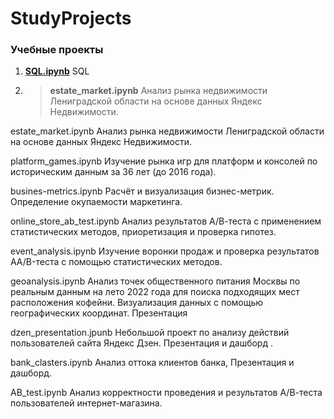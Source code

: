 # StudyProjects

### Учебные проекты 

1. <a href=https://github.com/AnnaEskina/StudyProjects/blob/main/SQL.ipynb> <b>SQL.ipynb</b></a> SQL

3. > <b>estate_market.ipynb</b></a>  Анализ рынка недвижимости Лениградской области на основе данных Яндекс Недвижимости. 

estate_market.ipynb Анализ рынка недвижимости Лениградской области на основе данных Яндекс Недвижимости.

platform_games.ipynb Изучение рынка игр для платформ и консолей по историческим данным за 36 лет (до 2016 года).

busines-metrics.ipynb Расчёт и визуализация бизнес-метрик. Определение окупаемости маркетинга.

online_store_ab_test.ipynb Анализ результатов А/В-теста с применением статистических методов, приоретизация и проверка гипотез.

event_analysis.ipynb Изучение воронки продаж и проверка результатов AA/B-теста с помощью статистических методов.

geoanalysis.ipynb Анализ точек общественного питания Москвы по реальным данным на лето 2022 года для поиска подходящих мест расположения кофейни. Визуализация данных с помощью географических координат. Презентация

dzen_presentation.jpunb Небольшой проект по анализу действий пользователей сайта Яндекс Дзен. Презентация и дашборд .

bank_clasters.ipynb Анализ оттока клиентов банка, Презентация и дашборд.

AB_test.ipynb Анализ корректности проведения и результатов А/В-теста пользователей интернет-магазина.
